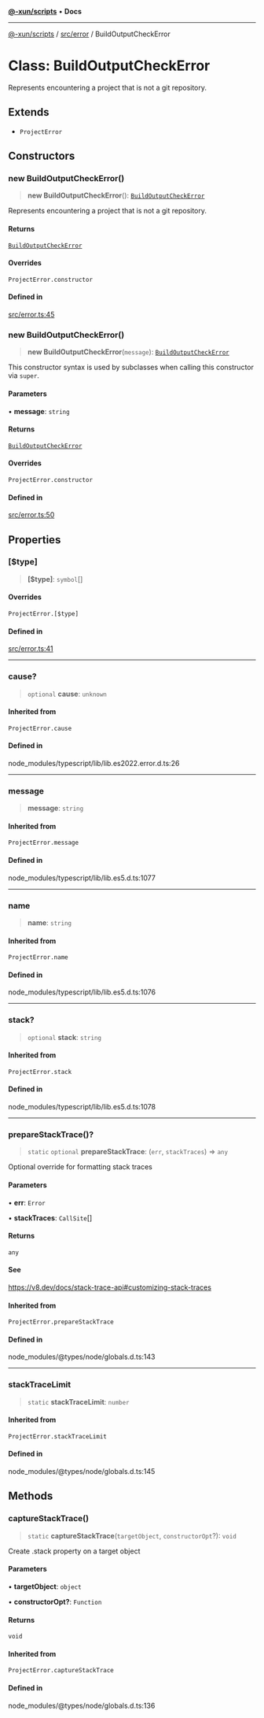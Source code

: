 [**@-xun/scripts**](../../../README.md) • **Docs**

***

[@-xun/scripts](../../../README.md) / [src/error](../README.md) / BuildOutputCheckError

# Class: BuildOutputCheckError

Represents encountering a project that is not a git repository.

## Extends

- `ProjectError`

## Constructors

### new BuildOutputCheckError()

> **new BuildOutputCheckError**(): [`BuildOutputCheckError`](BuildOutputCheckError.md)

Represents encountering a project that is not a git repository.

#### Returns

[`BuildOutputCheckError`](BuildOutputCheckError.md)

#### Overrides

`ProjectError.constructor`

#### Defined in

[src/error.ts:45](https://github.com/Xunnamius/xscripts/blob/5720c37375b8ffddbde03f8e53002853e0eeabbc/src/error.ts#L45)

### new BuildOutputCheckError()

> **new BuildOutputCheckError**(`message`): [`BuildOutputCheckError`](BuildOutputCheckError.md)

This constructor syntax is used by subclasses when calling this constructor
via `super`.

#### Parameters

• **message**: `string`

#### Returns

[`BuildOutputCheckError`](BuildOutputCheckError.md)

#### Overrides

`ProjectError.constructor`

#### Defined in

[src/error.ts:50](https://github.com/Xunnamius/xscripts/blob/5720c37375b8ffddbde03f8e53002853e0eeabbc/src/error.ts#L50)

## Properties

### \[$type\]

> **\[$type\]**: `symbol`[]

#### Overrides

`ProjectError.[$type]`

#### Defined in

[src/error.ts:41](https://github.com/Xunnamius/xscripts/blob/5720c37375b8ffddbde03f8e53002853e0eeabbc/src/error.ts#L41)

***

### cause?

> `optional` **cause**: `unknown`

#### Inherited from

`ProjectError.cause`

#### Defined in

node\_modules/typescript/lib/lib.es2022.error.d.ts:26

***

### message

> **message**: `string`

#### Inherited from

`ProjectError.message`

#### Defined in

node\_modules/typescript/lib/lib.es5.d.ts:1077

***

### name

> **name**: `string`

#### Inherited from

`ProjectError.name`

#### Defined in

node\_modules/typescript/lib/lib.es5.d.ts:1076

***

### stack?

> `optional` **stack**: `string`

#### Inherited from

`ProjectError.stack`

#### Defined in

node\_modules/typescript/lib/lib.es5.d.ts:1078

***

### prepareStackTrace()?

> `static` `optional` **prepareStackTrace**: (`err`, `stackTraces`) => `any`

Optional override for formatting stack traces

#### Parameters

• **err**: `Error`

• **stackTraces**: `CallSite`[]

#### Returns

`any`

#### See

https://v8.dev/docs/stack-trace-api#customizing-stack-traces

#### Inherited from

`ProjectError.prepareStackTrace`

#### Defined in

node\_modules/@types/node/globals.d.ts:143

***

### stackTraceLimit

> `static` **stackTraceLimit**: `number`

#### Inherited from

`ProjectError.stackTraceLimit`

#### Defined in

node\_modules/@types/node/globals.d.ts:145

## Methods

### captureStackTrace()

> `static` **captureStackTrace**(`targetObject`, `constructorOpt`?): `void`

Create .stack property on a target object

#### Parameters

• **targetObject**: `object`

• **constructorOpt?**: `Function`

#### Returns

`void`

#### Inherited from

`ProjectError.captureStackTrace`

#### Defined in

node\_modules/@types/node/globals.d.ts:136

